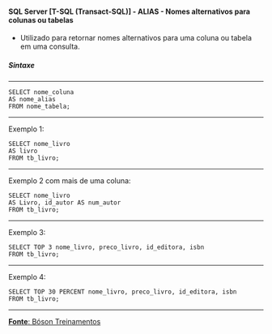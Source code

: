 #### SQL Server [T-SQL (Transact-SQL)] - ALIAS - Nomes alternativos para colunas ou tabelas

* Utilizado para retornar nomes alternativos para uma coluna ou tabela em uma consulta.

##### Sintaxe
---

	SELECT nome_coluna
	AS nome_alias
	FROM nome_tabela;
		
---
Exemplo 1:

	SELECT nome_livro
	AS livro
	FROM tb_livro;
		
---
Exemplo 2 com mais de uma coluna:

	SELECT nome_livro
	AS Livro, id_autor AS num_autor
	FROM tb_livro;
	
---
Exemplo 3:

	SELECT TOP 3 nome_livro, preco_livro, id_editora, isbn
	FROM tb_livro;
	
---
Exemplo 4:

	SELECT TOP 30 PERCENT nome_livro, preco_livro, id_editora, isbn
	FROM tb_livro;
	
---

[**Fonte**: Bóson Treinamentos](https://youtube.com/playlist?list=PLucm8g_ezqNqI5cW3alteV5olcMCcHYRK&si=iTJ-F9uZb8Eff3QA)